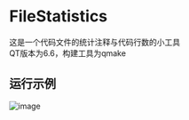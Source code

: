 # FileStatistics
这是一个代码文件的统计注释与代码行数的小工具\
QT版本为6.6，构建工具为qmake

## 运行示例
![image](https://github.com/user-attachments/assets/f1280b39-3c26-420d-bdcb-d0c0e26d542c)

